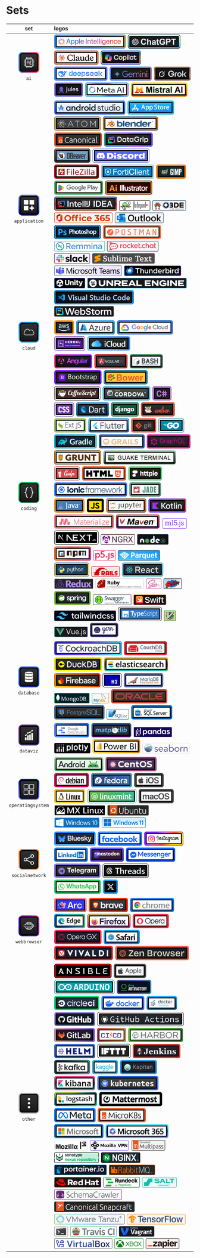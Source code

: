 # Sets
|set|logos|
|:--:|:---|
|![ai](./set/ai/square-1-60.png "ai")<br />`ai`|![appleintelligence](./img/a/appleintelligence/rectangle-b-1-40.png "appleintelligence") ![chatgpt](./img/c/chatgpt/rectangle-b-1-40.png "chatgpt") ![claude](./img/c/claude/rectangle-b-1-40.png "claude") ![copilot](./img/c/copilot/rectangle-b-1-40.png "copilot") ![deepseek](./img/d/deepseek/rectangle-b-1-40.png "deepseek") ![gemini](./img/g/gemini/rectangle-b-1-40.png "gemini") ![grok](./img/g/grok/rectangle-b-1-40.png "grok") ![jules](./img/j/jules/rectangle-b-1-40.png "jules") ![metaai](./img/m/metaai/rectangle-b-1-40.png "metaai") ![mistralai](./img/m/mistralai/rectangle-b-1-40.png "mistralai") |
|![application](./set/application/square-1-60.png "application")<br />`application`|![androidstudio](./img/a/androidstudio/rectangle-b-1-40.png "androidstudio") ![appstore](./img/a/appstore/rectangle-b-1-40.png "appstore") ![atom](./img/a/atom/rectangle-b-1-40.png "atom") ![blender](./img/b/blender/rectangle-b-1-40.png "blender") ![canonical](./img/c/canonical/rectangle-b-1-40.png "canonical") ![datagrip](./img/d/datagrip/rectangle-b-1-40.png "datagrip") ![dbeaver](./img/d/dbeaver/rectangle-b-1-40.png "dbeaver") ![discord](./img/d/discord/rectangle-b-1-40.png "discord") ![filezilla](./img/f/filezilla/rectangle-b-1-40.png "filezilla") ![forticlient](./img/f/forticlient/rectangle-b-1-40.png "forticlient") ![gimp](./img/g/gimp/rectangle-b-1-40.png "gimp") ![googleplay](./img/g/googleplay/rectangle-b-1-40.png "googleplay") ![illustrator](./img/i/illustrator/rectangle-b-1-40.png "illustrator") ![intellij](./img/i/intellij/rectangle-b-1-40.png "intellij") ![notepad++](./img/n/notepad++/rectangle-1-30.png "notepad++") ![o3de](./img/o/o3de/rectangle-1-30.png "o3de") ![office365](./img/o/office365/rectangle-1-30.png "office365") ![outlook](./img/o/outlook/rectangle-1-30.png "outlook") ![photoshop](./img/p/photoshop/rectangle-b-1-40.png "photoshop") ![postman](./img/p/postman/rectangle-b-1-40.png "postman") ![remmina](./img/r/remmina/rectangle-1-30.png "remmina") ![rocketchat](./img/r/rocketchat/rectangle-1-30.png "rocketchat") ![slack](./img/s/slack/rectangle-1-30.png "slack") ![sublimetext](./img/s/sublimetext/rectangle-1-30.png "sublimetext") ![teams](./img/t/teams/rectangle-1-30.png "teams") ![thunderbird](./img/t/thunderbird/rectangle-1-30.png "thunderbird") ![unity](./img/u/unity/rectangle-1-30.png "unity") ![unrealengine](./img/u/unrealengine/rectangle-1-30.png "unrealengine") ![vscode](./img/v/vscode/rectangle-b-1-40.png "vscode") ![webstorm](./img/w/webstorm/rectangle-1-30.png "webstorm") |
|![cloud](./set/cloud/square-1-60.png "cloud")<br />`cloud`|![aws](./img/a/aws/rectangle-b-1-40.png "aws") ![azure](./img/a/azure/rectangle-b-1-40.png "azure") ![googlecloud](./img/g/googlecloud/rectangle-b-1-40.png "googlecloud") ![heroku](./img/h/heroku/rectangle-b-1-40.png "heroku") ![icloud](./img/i/icloud/rectangle-b-1-40.png "icloud") |
|![coding](./set/coding/square-1-60.png "coding")<br />`coding`|![angular](./img/a/angular/rectangle-b-1-40.png "angular") ![angularjs](./img/a/angularjs/rectangle-b-1-40.png "angularjs") ![bash](./img/b/bash/rectangle-b-1-40.png "bash") ![bootstrap](./img/b/bootstrap/rectangle-b-1-40.png "bootstrap") ![bower](./img/b/bower/rectangle-b-1-40.png "bower") ![coffeescript](./img/c/coffeescript/rectangle-b-1-40.png "coffeescript") ![cordova](./img/c/cordova/rectangle-b-1-40.png "cordova") ![csharp](./img/c/csharp/rectangle-b-1-40.png "csharp") ![css3](./img/c/css3/rectangle-b-1-40.png "css3") ![dart](./img/d/dart/rectangle-b-1-40.png "dart") ![django](./img/d/django/rectangle-b-1-40.png "django") ![emberjs](./img/e/emberjs/rectangle-b-1-40.png "emberjs") ![extjs](./img/e/extjs/rectangle-b-1-40.png "extjs") ![flutter](./img/f/flutter/rectangle-b-1-40.png "flutter") ![git](./img/g/git/rectangle-b-1-40.png "git") ![go](./img/g/go/rectangle-b-1-40.png "go") ![gradle](./img/g/gradle/rectangle-b-1-40.png "gradle") ![grails](./img/g/grails/rectangle-b-1-40.png "grails") ![graphql](./img/g/graphql/rectangle-b-1-40.png "graphql") ![grunt](./img/g/grunt/rectangle-b-1-40.png "grunt") ![guake](./img/g/guake/rectangle-b-1-40.png "guake") ![gulpjs](./img/g/gulpjs/rectangle-b-1-40.png "gulpjs") ![html5](./img/h/html5/rectangle-b-1-40.png "html5") ![httpie](./img/h/httpie/rectangle-b-1-40.png "httpie") ![ionic](./img/i/ionic/rectangle-b-1-40.png "ionic") ![jadelang](./img/j/jadelang/rectangle-b-1-40.png "jadelang") ![java](./img/j/java/rectangle-b-1-40.png "java") ![javascript](./img/j/javascript/rectangle-b-1-40.png "javascript") ![jupyter](./img/j/jupyter/rectangle-b-1-40.png "jupyter") ![kotlin](./img/k/kotlin/rectangle-b-1-40.png "kotlin") ![materializecss](./img/m/materializecss/rectangle-b-1-40.png "materializecss") ![maven](./img/m/maven/rectangle-b-1-40.png "maven") ![ml5js](./img/m/ml5js/rectangle-1-30.png "ml5js") ![nextjs](./img/n/nextjs/rectangle-b-1-40.png "nextjs") ![ngrx](./img/n/ngrx/rectangle-1-30.png "ngrx") ![nodejs](./img/n/nodejs/rectangle-1-30.png "nodejs") ![npm](./img/n/npm/rectangle-b-1-40.png "npm") ![p5js](./img/p/p5js/rectangle-1-30.png "p5js") ![parquet](./img/p/parquet/rectangle-1-30.png "parquet") ![python](./img/p/python/rectangle-b-1-40.png "python") ![rails](./img/r/rails/rectangle-1-30.png "rails") ![reactjs](./img/r/reactjs/rectangle-b-1-40.png "reactjs") ![redux](./img/r/redux/rectangle-1-30.png "redux") ![ruby](./img/r/ruby/rectangle-1-30.png "ruby") ![sass](./img/s/sass/rectangle-1-30.png "sass") ![sdkman](./img/s/sdkman/rectangle-1-30.png "sdkman") ![spring](./img/s/spring/rectangle-b-1-40.png "spring") ![swagger](./img/s/swagger/rectangle-1-30.png "swagger") ![swift](./img/s/swift/rectangle-1-30.png "swift") ![tailwindcss](./img/t/tailwindcss/rectangle-1-30.png "tailwindcss") ![typescript](./img/t/typescript/rectangle-b-1-40.png "typescript") ![vim](./img/v/vim/rectangle-1-30.png "vim") ![vuejs](./img/v/vuejs/rectangle-1-30.png "vuejs") ![yarn](./img/y/yarn/rectangle-b-1-40.png "yarn") |
|![database](./set/database/square-1-60.png "database")<br />`database`|![cockroachdb](./img/c/cockroachdb/rectangle-b-1-40.png "cockroachdb") ![couchdb](./img/c/couchdb/rectangle-b-1-40.png "couchdb") ![duckdb](./img/d/duckdb/rectangle-b-1-40.png "duckdb") ![elasticsearch](./img/e/elasticsearch/rectangle-b-1-40.png "elasticsearch") ![firebase](./img/f/firebase/rectangle-b-1-40.png "firebase") ![h2](./img/h/h2/rectangle-b-1-40.png "h2") ![mariadb](./img/m/mariadb/rectangle-b-1-40.png "mariadb") ![mongodb](./img/m/mongodb/rectangle-1-30.png "mongodb") ![mysql](./img/m/mysql/rectangle-1-30.png "mysql") ![oracle](./img/o/oracle/rectangle-b-1-40.png "oracle") ![postgresql](./img/p/postgresql/rectangle-b-1-40.png "postgresql") ![sqlite](./img/s/sqlite/rectangle-1-30.png "sqlite") ![sqlserver](./img/s/sqlserver/rectangle-b-1-40.png "sqlserver") |
|![dataviz](./set/dataviz/square-1-60.png "dataviz")<br />`dataviz`|![datastudio](./img/d/datastudio/rectangle-b-1-40.png "datastudio") ![matplotlib](./img/m/matplotlib/rectangle-b-1-40.png "matplotlib") ![pandas](./img/p/pandas/rectangle-1-30.png "pandas") ![plotly](./img/p/plotly/rectangle-1-30.png "plotly") ![powerbi](./img/p/powerbi/rectangle-b-1-40.png "powerbi") ![seaborn](./img/s/seaborn/rectangle-1-30.png "seaborn") |
|![operatingsystem](./set/operatingsystem/square-1-60.png "operatingsystem")<br />`operatingsystem`|![android](./img/a/android/rectangle-b-1-40.png "android") ![centos](./img/c/centos/rectangle-b-1-40.png "centos") ![debian](./img/d/debian/rectangle-b-1-40.png "debian") ![fedora](./img/f/fedora/rectangle-b-1-40.png "fedora") ![ios](./img/i/ios/rectangle-b-1-40.png "ios") ![linux](./img/l/linux/rectangle-b-1-40.png "linux") ![linuxmint](./img/l/linuxmint/rectangle-b-1-40.png "linuxmint") ![macos](./img/m/macos/rectangle-b-1-40.png "macos") ![mxlinux](./img/m/mxlinux/rectangle-1-30.png "mxlinux") ![ubuntu](./img/u/ubuntu/rectangle-1-30.png "ubuntu") ![windows10](./img/w/windows10/rectangle-1-30.png "windows10") ![windows11](./img/w/windows11/rectangle-1-30.png "windows11") |
|![socialnetwork](./set/socialnetwork/square-1-60.png "socialnetwork")<br />`socialnetwork`|![bluesky](./img/b/bluesky/rectangle-b-1-40.png "bluesky") ![facebook](./img/f/facebook/rectangle-b-1-40.png "facebook") ![instagram](./img/i/instagram/rectangle-b-1-40.png "instagram") ![linkedin](./img/l/linkedin/rectangle-b-1-40.png "linkedin") ![mastodon](./img/m/mastodon/rectangle-b-1-40.png "mastodon") ![messenger](./img/m/messenger/rectangle-b-1-40.png "messenger") ![telegram](./img/t/telegram/rectangle-b-1-40.png "telegram") ![threads](./img/t/threads/rectangle-b-1-40.png "threads") ![whatsapp](./img/w/whatsapp/rectangle-b-1-40.png "whatsapp") ![x](./img/x/x/rectangle-b-1-40.png "x") |
|![webbrowser](./set/webbrowser/square-1-60.png "webbrowser")<br />`webbrowser`|![arc](./img/a/arc/rectangle-b-1-40.png "arc") ![brave](./img/b/brave/rectangle-b-1-40.png "brave") ![chrome](./img/c/chrome/rectangle-b-1-40.png "chrome") ![edge](./img/e/edge/rectangle-b-1-40.png "edge") ![firefox](./img/f/firefox/rectangle-b-1-40.png "firefox") ![opera](./img/o/opera/rectangle-b-1-40.png "opera") ![operagx](./img/o/operagx/rectangle-b-1-40.png "operagx") ![safari](./img/s/safari/rectangle-b-1-40.png "safari") ![vivaldi](./img/v/vivaldi/rectangle-b-1-40.png "vivaldi") ![zenbrowser](./img/z/zenbrowser/rectangle-b-1-40.png "zenbrowser") |
|![other](./set/other/square-1-60.png "other")<br />`other`|![ansible](./img/a/ansible/rectangle-b-1-40.png "ansible") ![apple](./img/a/apple/rectangle-b-1-40.png "apple") ![arduino](./img/a/arduino/rectangle-b-1-40.png "arduino") ![artifactory](./img/a/artifactory/rectangle-b-1-40.png "artifactory") ![circleci](./img/c/circleci/rectangle-b-1-40.png "circleci") ![docker](./img/d/docker/rectangle-b-1-40.png "docker") ![dockercompose](./img/d/dockercompose/rectangle-b-1-40.png "dockercompose") ![github](./img/g/github/rectangle-b-1-40.png "github") ![githubactions](./img/g/githubactions/rectangle-b-1-40.png "githubactions") ![gitlab](./img/g/gitlab/rectangle-b-1-40.png "gitlab") ![gitlabcicd](./img/g/gitlabcicd/rectangle-b-1-40.png "gitlabcicd") ![harbor](./img/h/harbor/rectangle-b-1-40.png "harbor") ![helm](./img/h/helm/rectangle-b-1-40.png "helm") ![ifttt](./img/i/ifttt/rectangle-b-1-40.png "ifttt") ![jenkins](./img/j/jenkins/rectangle-b-1-40.png "jenkins") ![kafka](./img/k/kafka/rectangle-b-1-40.png "kafka") ![kaggle](./img/k/kaggle/rectangle-b-1-40.png "kaggle") ![kapitan](./img/k/kapitan/rectangle-b-1-40.png "kapitan") ![kibana](./img/k/kibana/rectangle-b-1-40.png "kibana") ![kubernetes](./img/k/kubernetes/rectangle-b-1-40.png "kubernetes") ![logstash](./img/l/logstash/rectangle-b-1-40.png "logstash") ![mattermost](./img/m/mattermost/rectangle-b-1-40.png "mattermost") ![meta](./img/m/meta/rectangle-b-1-40.png "meta") ![microk8s](./img/m/microk8s/rectangle-b-1-40.png "microk8s") ![microsoft](./img/m/microsoft/rectangle-b-1-40.png "microsoft") ![microsoft365](./img/m/microsoft365/rectangle-b-1-40.png "microsoft365") ![mozilla](./img/m/mozilla/rectangle-1-30.png "mozilla") ![mozillavpn](./img/m/mozillavpn/rectangle-1-30.png "mozillavpn") ![multipass](./img/m/multipass/rectangle-1-30.png "multipass") ![nexus](./img/n/nexus/rectangle-1-30.png "nexus") ![nginx](./img/n/nginx/rectangle-1-30.png "nginx") ![portainer](./img/p/portainer/rectangle-1-30.png "portainer") ![rabbitmq](./img/r/rabbitmq/rectangle-1-30.png "rabbitmq") ![redhat](./img/r/redhat/rectangle-1-30.png "redhat") ![rundeck](./img/r/rundeck/rectangle-1-30.png "rundeck") ![saltstack](./img/s/saltstack/rectangle-1-30.png "saltstack") ![schemacrawler](./img/s/schemacrawler/rectangle-1-30.png "schemacrawler") ![snapcraft](./img/s/snapcraft/rectangle-1-30.png "snapcraft") ![tanzu](./img/t/tanzu/rectangle-1-30.png "tanzu") ![tensorflow](./img/t/tensorflow/rectangle-1-30.png "tensorflow") ![terminal](./img/t/terminal/rectangle-1-30.png "terminal") ![travisci](./img/t/travisci/rectangle-1-30.png "travisci") ![vagrant](./img/v/vagrant/rectangle-1-30.png "vagrant") ![virtualbox](./img/v/virtualbox/rectangle-1-30.png "virtualbox") ![xbox](./img/x/xbox/rectangle-1-30.png "xbox") ![zapier](./img/z/zapier/rectangle-1-30.png "zapier") |

